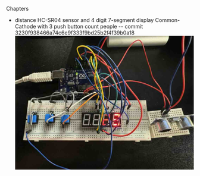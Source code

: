 Chapters
* distance HC-SR04 sensor and 4 digit 7-segment display Common-Cathode with 3 push button count people -- commit 3230f938466a74c6e9f333f9bd25b2f4f39b0a18 ![ref](/images/19.jpg)
